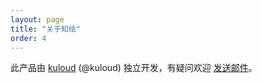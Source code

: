 ```yaml
---
layout: page
title: "关于知绘"
order: 4
---
```


此产品由 [kuloud](https://github.com/kuloud) (@kuloud) 独立开发，有疑问欢迎 <a href="mailto:support@mhive.cn"> 发送邮件</a>。


